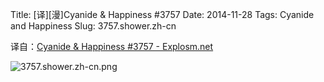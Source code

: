 Title: [译][漫]Cyanide & Happiness #3757
Date: 2014-11-28
Tags: Cyanide and Happiness
Slug: 3757.shower.zh-cn

译自：[Cyanide & Happiness #3757 - Explosm.net](http://explosm.net/comics/3757/)


![3757.shower.zh-cn.png](/static/images/comics/3757.shower.zh-cn.png)
